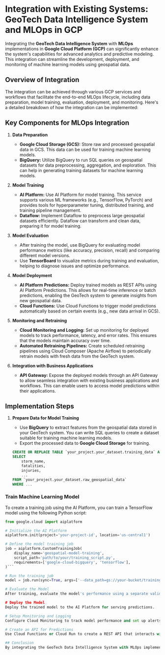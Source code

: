 # Integration with Existing Systems: GeoTech Data Intelligence System and MLOps in GCP

Integrating the **GeoTech Data Intelligence System** with **MLOps** implementations in **Google Cloud Platform (GCP)** can significantly enhance the system's capabilities for advanced analytics and predictive modeling. This integration can streamline the development, deployment, and monitoring of machine learning models using geospatial data.

## Overview of Integration

The integration can be achieved through various GCP services and workflows that facilitate the end-to-end MLOps lifecycle, including data preparation, model training, evaluation, deployment, and monitoring. Here's a detailed breakdown of how the integration can be implemented:

## Key Components for MLOps Integration

1. **Data Preparation**
   - **Google Cloud Storage (GCS):** Store raw and processed geospatial data in GCS. This data can be used for training machine learning models.
   - **BigQuery:** Utilize BigQuery to run SQL queries on geospatial datasets for data preprocessing, aggregation, and exploration. This can help in generating training datasets for machine learning models.

2. **Model Training**
   - **AI Platform:** Use AI Platform for model training. This service supports various ML frameworks (e.g., TensorFlow, PyTorch) and provides tools for hyperparameter tuning, distributed training, and training pipeline management.
   - **Dataflow:** Implement Dataflow to preprocess large geospatial datasets efficiently. Dataflow can transform and clean data, preparing it for model training.

3. **Model Evaluation**
   - After training the model, use BigQuery for evaluating model performance metrics (like accuracy, precision, recall) and comparing different model versions.
   - Use **TensorBoard** to visualize metrics during training and evaluation, helping to diagnose issues and optimize performance.

4. **Model Deployment**
   - **AI Platform Predictions:** Deploy trained models as REST APIs using AI Platform Predictions. This allows for real-time inference or batch predictions, enabling the GeoTech system to generate insights from new geospatial data.
   - **Cloud Functions:** Use Cloud Functions to trigger model predictions automatically based on certain events (e.g., new data arrival in GCS).

5. **Monitoring and Retraining**
   - **Cloud Monitoring and Logging:** Set up monitoring for deployed models to track performance, latency, and error rates. This ensures that the models maintain accuracy over time.
   - **Automated Retraining Pipelines:** Create scheduled retraining pipelines using Cloud Composer (Apache Airflow) to periodically retrain models with fresh data from the GeoTech system.

6. **Integration with Business Applications**
   - **API Gateway:** Expose the deployed models through an API Gateway to allow seamless integration with existing business applications and workflows. This can enable users to access model predictions within their applications.

## Implementation Steps

1. **Prepare Data for Model Training**
   - Use **BigQuery** to extract features from the geospatial data stored in your GeoTech system. You can write SQL queries to create a dataset suitable for training machine learning models.
   - Export the processed data to **Google Cloud Storage** for training.

   ```sql
   CREATE OR REPLACE TABLE `your_project.your_dataset.training_data` AS
   SELECT
       storm_name,
       fatalities,
       injuries,
       ...
   FROM `your_project.your_dataset.raw_geospatial_data`
   WHERE ...

### Train Machine Learning Model

To create a training job using the AI Platform, you can train a TensorFlow model using the following Python script:

```python
from google.cloud import aiplatform

# Initialize the AI Platform
aiplatform.init(project='your-project-id', location='us-central1')

# Define the model training job
job = aiplatform.CustomTrainingJob(
    display_name='geospatial-model-training',
    script_path='path/to/your/training_script.py',
    requirements=['google-cloud-bigquery', 'tensorflow'],
)```

# Run the training job
model = job.run(sync=True, args=['--data_path=gs://your-bucket/training_data.csv'])

# Evaluate the Model
After training, evaluate the model's performance using a separate validation dataset. Store evaluation metrics in BigQuery for analysis.

# Deploy the Model
Deploy the trained model to the AI Platform for serving predictions.

# Setup Monitoring and Logging
Configure Cloud Monitoring to track model performance and set up alerts for any anomalies detected during predictions.

# Create an API for Predictions
Use Cloud Functions or Cloud Run to create a REST API that interacts with the deployed model for predictions.

## Conclusion
By integrating the GeoTech Data Intelligence System with MLOps implementations in GCP, you can leverage the power of machine learning to enhance your data intelligence platform. This integration allows for scalable and efficient processing of geospatial data, advanced analytics capabilities, and real-time insights generation. Additionally, automating the ML lifecycle through GCP services improves model management and ensures that the system remains responsive to changing data and business needs.
